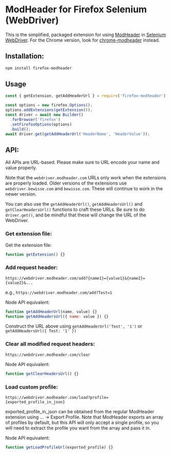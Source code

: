 # ModHeader for Firefox Selenium (WebDriver)

This is the simplified, packaged extension for using [ModHeader](https://modheader.com/) in [Selenium WebDriver](https://www.seleniumhq.org/). For the Chrome version, look for [chrome-modheader](https://www.npmjs.com/package/chrome-modheader) instead.

## Installation:

```bash
npm install firefox-modheader
```

## Usage

```javascript
const { getExtension, getAddHeaderUrl } = require('firefox-modheader');

const options = new firefox.Options();
options.addExtensions(getExtension());
const driver = await new Builder()
  .forBrowser('firefox')
  .setFirefoxOptions(options)
  .build();
await driver.get(getAddHeaderUrl('HeaderName', 'HeaderValue'));
```

## API:

All APIs are URL-based. Please make sure to URL encode your name and value
properly.

Note that the `webdriver.modheader.com` URLs only work when the extensions are
properly loaded. Older versions of the extensions use `webdriver.bewisse.com`
and `bewisse.com`. These will continue to work in the newer version.

You can also use the `getAddHeaderUrl()`, `getAddHeadersUrl()` and `getClearHeadersUrl()`
functions to craft these URLs. Be sure to do `driver.get()`, and be mindful that these
will change the URL of the WebDriver.

### Get extension file:

Get the extension file:

```javascript
function getExtension() {}
```

### Add request header:

```
https://webdriver.modheader.com/add?{name1}={value1}&{name2}={value2}&...
```

e.g., `https://webdriver.modheader.com/add?Test=1`

Node API equivalent:

```javascript
function getAddHeaderUrl(name, value) {}
function getAddHeadersUrl({ name: value }) {}
```

Construct the URL above using `getAddHeaderUrl('Test', '1')` or `getAddHeadersUrl({ Test: '1' })`

### Clear all modified request headers:

```
https://webdriver.modheader.com/clear
```

Node API equivalent:

```javascript
function getClearHeadersUrl() {}
```

### Load custom profile:

```
https://webdriver.modheader.com/load?profile={exported_profile_in_json}
```

exported_profile_in_json can be obtained from the regular ModHeader
extension using ... -> Export Profile. Note that ModHeader exports
an array of profiles by default, but this API will only accept a single
profile, so you will need to extract the profile you want from the array
and pass it in.

Node API equivalent:

```javascript
function getLoadProfileUrl(exported_profile) {}
```

